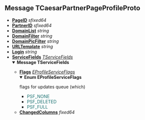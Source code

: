 
## Message TCaesarPartnerPageProfileProto
<ul>
<li><b><a href="https://a.yandex-team.ru/arc_vcs/ads/bsyeti/caesar/libs/profiles/proto/caesar_partner_page.proto?rev=r9795881#L8">PageID</a></b>  <i>sfixed64</i>
</li>

<li><b><a href="https://a.yandex-team.ru/arc_vcs/ads/bsyeti/caesar/libs/profiles/proto/caesar_partner_page.proto?rev=r9795881#L10">PartnerID</a></b>  <i>sfixed64</i>
</li>

<li><b><a href="https://a.yandex-team.ru/arc_vcs/ads/bsyeti/caesar/libs/profiles/proto/caesar_partner_page.proto?rev=r9795881#L11">DomainList</a></b>  <i>string</i>
</li>

<li><b><a href="https://a.yandex-team.ru/arc_vcs/ads/bsyeti/caesar/libs/profiles/proto/caesar_partner_page.proto?rev=r9795881#L12">DomainFilter</a></b>  <i>string</i>
</li>

<li><b><a href="https://a.yandex-team.ru/arc_vcs/ads/bsyeti/caesar/libs/profiles/proto/caesar_partner_page.proto?rev=r9795881#L13">DomainPicFilter</a></b>  <i>string</i>
</li>

<li><b><a href="https://a.yandex-team.ru/arc_vcs/ads/bsyeti/caesar/libs/profiles/proto/caesar_partner_page.proto?rev=r9795881#L14">URLTemplate</a></b>  <i>string</i>
</li>

<li><b><a href="https://a.yandex-team.ru/arc_vcs/ads/bsyeti/caesar/libs/profiles/proto/caesar_partner_page.proto?rev=r9795881#L15">Login</a></b>  <i>string</i>
</li>

<li><b><a href="https://a.yandex-team.ru/arc_vcs/ads/bsyeti/caesar/libs/profiles/proto/caesar_partner_page.proto?rev=r9795881#L17">ServiceFields</a></b>  <i><a href="https://a.yandex-team.ru/arc_vcs/ads/bsyeti/big_rt/lib/serializable_profile/proto/options.proto?rev=r9795881#L22">TServiceFields</a></i>
</li>
<details open><summary><b>Message TServiceFields</b></summary>
<ul>
<li><b><a href="https://a.yandex-team.ru/arc_vcs/ads/bsyeti/big_rt/lib/serializable_profile/proto/options.proto?rev=r9795881#L23">Flags</a></b>  <i><a href="https://a.yandex-team.ru/arc_vcs/ads/bsyeti/big_rt/lib/serializable_profile/proto/options.proto?rev=r9795881#L16">EProfileServiceFlags</a></i>
</li>
<details open><summary><b>Enum EProfileServiceFlags</b></summary>
<p> flags for updates queue (which) </p>

<ul>
<li><span style="color:#1D7373">PSF_NONE</span></li>
<li><span style="color:#1D7373">PSF_DELETED</span></li>
<li><span style="color:#1D7373">PSF_FULL</span></li>
</ul></details>
<li><b><a href="https://a.yandex-team.ru/arc_vcs/ads/bsyeti/big_rt/lib/serializable_profile/proto/options.proto?rev=r9795881#L24">ChangedColumns</a></b>  <i>fixed64</i>
</li>


</ul></details>

</ul>
